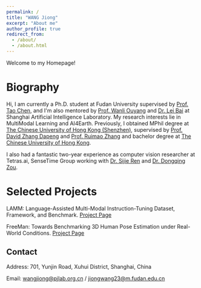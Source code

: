 ```yaml
---
permalink: /
title: "WANG Jiong"
excerpt: "About me"
author_profile: true
redirect_from: 
  - /about/
  - /about.html
---
```

<!-- 
This is the front page of a website that is powered by the [academicpages template](https://github.com/academicpages/academicpages.github.io) and hosted on GitHub pages. [GitHub pages](https://pages.github.com) is a free service in which websites are built and hosted from code and data stored in a GitHub repository, automatically updating when a new commit is made to the respository. This template was forked from the [Minimal Mistakes Jekyll Theme](https://mmistakes.github.io/minimal-mistakes/) created by Michael Rose, and then extended to support the kinds of content that academics have: publications, talks, teaching, a portfolio, blog posts, and a dynamically-generated CV. You can fork [this repository](https://github.com/academicpages/academicpages.github.io) right now, modify the configuration and markdown files, add your own PDFs and other content, and have your own site for free, with no ads! An older version of this template powers my own personal website at [stuartgeiger.com](http://stuartgeiger.com), which uses [this Github repository](https://github.com/staeiou/staeiou.github.io). -->
Welcome to my Homepage!

Biography
======
Hi, I am currently a Ph.D. student at Fudan University supervised by [Prof. Tao Chen](http://https://eetchen.github.io/), and I'm also mentored by [Prof. Wanli Ouyang](https://wlouyang.github.io/) and [Dr. Lei Bai](http://leibai.site/) at Shanghai Artificial Intelligence Laboratory. My research interests lie in MultiModal Learning and AI4Earth.
Previously, I obtained MPhil degree at [The Chinese University of Hong Kong (Shenzhen)](https://www.cuhk.edu.cn), supervised by [Prof. David Zhang Dapeng](https://www4.comp.polyu.edu.hk/~csdzhang/) and [Prof. Ruimao Zhang](http://www.zhangruimao.site/) and bachelor degree at [The Chinese University of Hong Kong](https://www.cuhk.edu.hk). 

I also had a fantastic two-year experience as computer vision researcher at Tetras.ai, SenseTime Group working with [Dr. Sijie Ren](http://www.jimmyren.com/) and [Dr. Dongqing Zou](https://scholar.google.com/citations?user=K1-PFhYAAAAJ&hl=zh-CN). 

Selected Projects
======
LAMM: Language-Assisted Multi-Modal Instruction-Tuning Dataset, Framework, and Benchmark. [Project Page](https://openlamm.github.io)

FreeMan: Towards Benchmarking 3D Human Pose Estimation under Real-World Conditions. [Project Page](https://wangjiongw.github.io/freeman/)

Contact
------
Address: 701, Yunjin Road, Xuhui District, Shanghai, China

Email: wangjiong@pjlab.org.cn / jiongwang23@m.fudan.edu.cn
